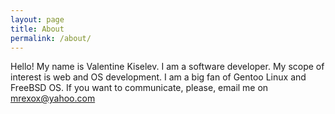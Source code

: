 ```yaml
---
layout: page
title: About
permalink: /about/
---
```


Hello! My name is Valentine Kiselev. I am a software developer. My scope of interest is web and OS development. I am a big fan of Gentoo Linux and FreeBSD OS. If you want to communicate, please, email me on [mrexox@yahoo.com](mailto:mrexox@yahoo.com)
